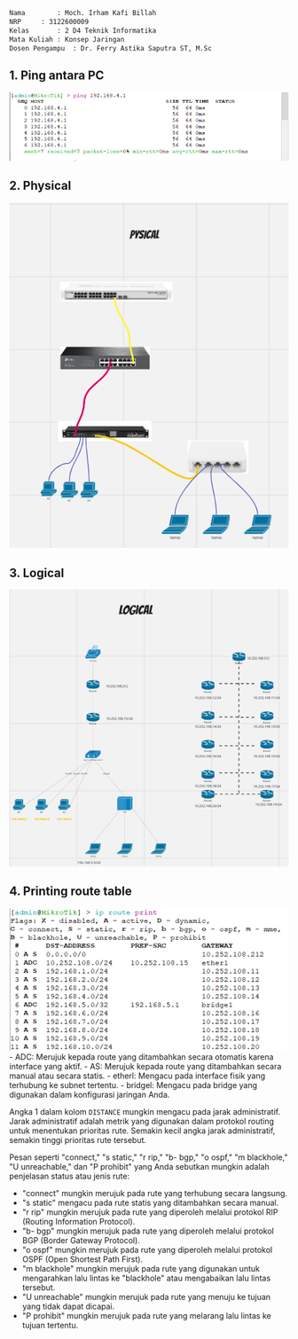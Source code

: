     Nama		: Moch. Irham Kafi Billah
    NRP		: 3122600009
    Kelas		: 2 D4 Teknik Informatika
    Mata Kuliah	: Konsep Jaringan
    Dosen Pengampu	: Dr. Ferry Astika Saputra ST, M.Sc

## **1. Ping antara PC**
<img src="./assets/ping_antara_pc.png">

## **2. Physical**
<img src="./assets/pysical.png">

## **3. Logical**
<img src="./assets/logical.png">

## **4. Printing route table**
<img src="./assets/ip_route_print.png">
- ADC: Merujuk kepada route yang ditambahkan secara otomatis karena interface yang aktif.
- AS: Merujuk kepada route yang ditambahkan secara manual atau secara statis.
- etherl: Mengacu pada interface fisik yang terhubung ke subnet tertentu.
- bridgel: Mengacu pada bridge yang digunakan dalam konfigurasi jaringan Anda.

Angka 1 dalam kolom `DISTANCE` mungkin mengacu pada jarak administratif. Jarak administratif adalah metrik yang digunakan dalam protokol routing untuk menentukan prioritas rute. Semakin kecil angka jarak administratif, semakin tinggi prioritas rute tersebut.

Pesan seperti "connect," "s static," "r rip," "b- bgp," "o ospf," "m blackhole," "U unreachable," dan "P prohibit" yang Anda sebutkan mungkin adalah penjelasan status atau jenis rute:

- "connect" mungkin merujuk pada rute yang terhubung secara langsung.
- "s static" mengacu pada rute statis yang ditambahkan secara manual.
- "r rip" mungkin merujuk pada rute yang diperoleh melalui protokol RIP (Routing Information Protocol).
- "b- bgp" mungkin merujuk pada rute yang diperoleh melalui protokol BGP (Border Gateway Protocol).
- "o ospf" mungkin merujuk pada rute yang diperoleh melalui protokol OSPF (Open Shortest Path First).
- "m blackhole" mungkin merujuk pada rute yang digunakan untuk mengarahkan lalu lintas ke "blackhole" atau mengabaikan lalu lintas tersebut.
- "U unreachable" mungkin merujuk pada rute yang menuju ke tujuan yang tidak dapat dicapai.
- "P prohibit" mungkin merujuk pada rute yang melarang lalu lintas ke tujuan tertentu.